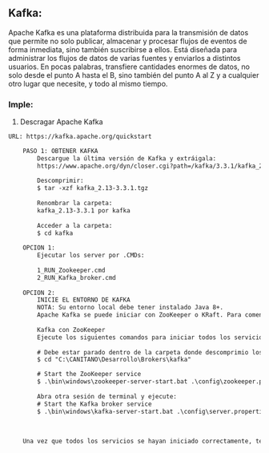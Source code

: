 ## Kafka:

Apache Kafka es una plataforma distribuida para la transmisión de datos que permite no solo publicar, almacenar y procesar flujos de eventos de forma inmediata, sino también suscribirse a ellos. Está diseñada para administrar los flujos de datos de varias fuentes y enviarlos a distintos usuarios. En pocas palabras, transfiere cantidades enormes de datos, no solo desde el punto A hasta el B, sino también del punto A al Z y a cualquier otro lugar que necesite, y todo al mismo tiempo.

### Imple:
1. Descragar Apache Kafka
```txt
URL: https://kafka.apache.org/quickstart

    PASO 1: OBTENER KAFKA
        Descargue la última versión de Kafka y extráigala:
        https://www.apache.org/dyn/closer.cgi?path=/kafka/3.3.1/kafka_2.13-3.3.1.tgz
        
        Descomprimir:
        $ tar -xzf kafka_2.13-3.3.1.tgz
        
		Renombrar la carpeta:
		kafka_2.13-3.3.1 por kafka
		
        Acceder a la carpeta:
        $ cd kafka
	
	OPCION 1:
		Ejecutar los server por .CMDs:
		
		1_RUN_Zookeeper.cmd
		2_RUN_Kafka_broker.cmd
    
	OPCION 2:
		INICIE EL ENTORNO DE KAFKA
        NOTA: Su entorno local debe tener instalado Java 8+.
        Apache Kafka se puede iniciar con ZooKeeper o KRaft. Para comenzar con cualquiera de las configuraciones, siga una de las secciones a continuación, pero no ambas.
        
        Kafka con ZooKeeper
        Ejecute los siguientes comandos para iniciar todos los servicios en el orden correcto:
        
        # Debe estar parado dentro de la carpeta donde descomprimio los archivos de kafka:
        $ cd "C:\CANITANO\Desarrollo\Brokers\kafka"

        # Start the ZooKeeper service
        $ .\bin\windows\zookeeper-server-start.bat .\config\zookeeper.properties
        
        Abra otra sesión de terminal y ejecute:
        # Start the Kafka broker service
        $ .\bin\windows\kafka-server-start.bat .\config\server.properties
		
	
        
    Una vez que todos los servicios se hayan iniciado correctamente, tendrá un entorno Kafka básico ejecutándose y listo para usar.
